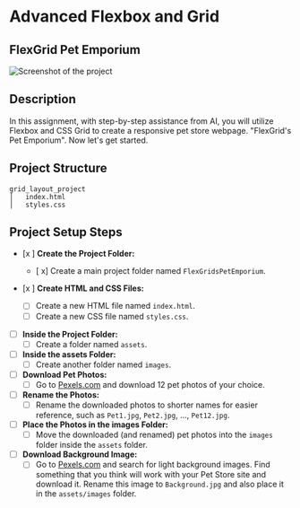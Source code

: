 
# Advanced Flexbox and Grid

## FlexGrid Pet Emporium
![Screenshot of the project](assets/images/example.jpg)

## Description
In this assignment, with step-by-step assistance from AI, you will utilize Flexbox and CSS Grid to create a responsive pet store webpage. "FlexGrid's Pet Emporium". Now let's get started.

## Project Structure

```
grid_layout_project
│   index.html
│   styles.css
```

## Project Setup Steps

- [x ] **Create the Project Folder:**
  - [ x] Create a main project folder named `FlexGridsPetEmporium`.

- [x ] **Create HTML and CSS Files:**
  - [ ] Create a new HTML file named `index.html`.
  - [ ] Create a new CSS file named `styles.css`.

- [ ] **Inside the Project Folder:**
  - [ ] Create a folder named `assets`.

- [ ] **Inside the assets Folder:**
  - [ ] Create another folder named `images`.

- [ ] **Download Pet Photos:**
  - [ ] Go to [Pexels.com](https://www.pexels.com) and download 12 pet photos of your choice.

- [ ] **Rename the Photos:**
  - [ ] Rename the downloaded photos to shorter names for easier reference, such as `Pet1.jpg`, `Pet2.jpg`, ..., `Pet12.jpg`.

- [ ] **Place the Photos in the images Folder:**
  - [ ] Move the downloaded (and renamed) pet photos into the `images` folder inside the `assets` folder.

- [ ] **Download Background Image:**
  - [ ] Go to [Pexels.com](https://www.pexels.com) and search for light background images. Find something that you think will work with your Pet Store site and download it. Rename this image to `Background.jpg` and also place it in the `assets/images` folder.
